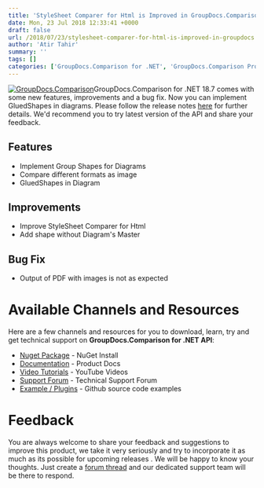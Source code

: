```yaml
---
title: 'StyleSheet Comparer for Html is Improved in GroupDocs.Comparison for .NET 18.7'
date: Mon, 23 Jul 2018 12:33:41 +0000
draft: false
url: /2018/07/23/stylesheet-comparer-for-html-is-improved-in-groupdocs.comparison-for-.net-18.7/
author: 'Atir Tahir'
summary: ''
tags: []
categories: ['GroupDocs.Comparison for .NET', 'GroupDocs.Comparison Product Family']
---
```


[![GroupDocs.Comparison](https://blog.groupdocs.com/wp-content/uploads/sites/4/2016/11/groupdocs-comparison-net.png)](https://www.groupdocs.com/products/comparison/net)GroupDocs.Comparison for .NET 18.7 comes with some new features, improvements and a bug fix. Now you can implement GluedShapes in diagrams. Please follow the release notes [here](https://docs.groupdocs.com/display/comparisonnet/GroupDocs.Comparison+for+.NET+18.7+Release+Notes) for further details. We'd recommend you to try latest version of the API and share your feedback.

## Features

*   Implement Group Shapes for Diagrams
*   Compare different formats as image
*   GluedShapes in Diagram

## Improvements

*   Improve StyleSheet Comparer for Html
*   Add shape without Diagram's Master

## Bug Fix

*   Output of PDF with images is not as expected

# Available Channels and Resources

Here are a few channels and resources for you to download, learn, try and get technical support on **GroupDocs.Comparison for .NET API**:

*   [Nuget Package](https://www.nuget.org/packages/GroupDocs.Comparison/ "GroupDocs.Comparison for .NET NuGet") - NuGet Install
*   [Documentation](https://docs.groupdocs.com/display/comparisonnet/Home "Product Documentation") - Product Docs
*   [Video Tutorials](https://www.youtube.com/playlist?list=PL25CTxMCj5vOrXYlrJ-bgzi_b3GVS4juO "GroupDocs.Comparison for .NET Videos") - YouTube Videos
*   [Support Forum](https://forum.groupdocs.com/c/comparison "GroupDocs.Comparison for .NET Forum") - Technical Support Forum
*   [Example / Plugins](https://github.com/groupdocs-comparison/GroupDocs.Comparison-for-.NET "GroupDocs.Comparison for .NET Github") - Github source code examples

# Feedback

You are always welcome to share your feedback and suggestions to improve this product, we take it very seriously and try to incorporate it as much as its possible for upcoming releases . We will be happy to know your thoughts. Just create a [forum thread](https://forum.groupdocs.com/c/comparison) and our dedicated support team will be there to respond.




